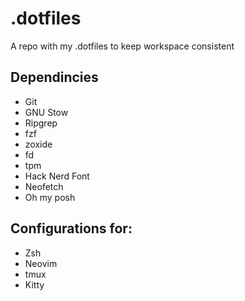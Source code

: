 # .dotfiles
A repo with my .dotfiles to keep workspace consistent

## Dependincies
- Git
- GNU Stow
- Ripgrep
- fzf
- zoxide
- fd
- tpm
- Hack Nerd Font
- Neofetch
- Oh my posh

## Configurations for:
- Zsh
- Neovim
- tmux
- Kitty

